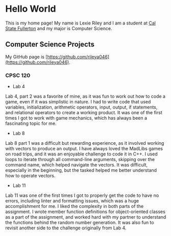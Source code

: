 # Hello World
This is my home page! My name is Lexie Riley and I am a student at [Cal State Fullerton](http://www.fullerton.edu/) and my major is Computer Science.

## Computer Science Projects

My GitHub page is [https://github.com/rileya046](https://github.com/rileya046).

### CPSC 120
* Lab 4

Lab 4, part 2 was a favorite of mine, as it was fun to work out how to code a game, even if it was simplistic in nature. I had to write code that used variables, initialization, arithmetic operators, input, output, if statements, and relational operators to create a working product. It was one of the first times I got to work with game mechanics, which has always been a fascinating topic for me.

* Lab 8

Lab 8 part 1 was a difficult but rewarding experience, as it involved working with vectors to produce an output. I have always loved the MadLibs games on road trips, and it was an enjoyable challenge to code it in C++. I used loops to iterate through all command-line arguments, skipping over the command name, which helped navigate the vectors. It was difficult, especially in the beginning, but the tasked helped me better understand how to operate vectors.

* Lab 11

Lab 11 was one of the first times I got to properly get the code to have no errors, including linter and formatting issues, which was a huge accomplishment for me. I liked the complexity in both parts of the assignment. I wrote member function definitions for object-oriented classes as a part of the assignment, and worked hard with my partner to understand the functions behind the random number generation. It was also fun to revisit another side to the challenge originally from Lab 4.
